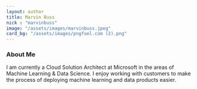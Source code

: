 ```yaml
---
layout: author
title: Marvin Buss
nick : "marvinbuss"
image: "/assets/images/marvinbuss.jpeg"
card_bg: "/assets/images/pngfuel.com (2).png"
---
```


### About Me

I am currently a Cloud Solution Architect at Microsoft in the areas of Machine Learning & Data Science.  I enjoy working with customers to make the process of deploying machine learning and data products easier.

